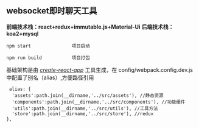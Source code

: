 ## websocket即时聊天工具 ##

**前端技术栈：react+redux+immutable.js+Material-Ui**
**后端技术栈：koa2+mysql**

    npm start               项目启动
    
    npm run build           项目打包
    
基础架构是由 [*create-react-app*](https://github.com/facebook/create-react-app/) 工具生成，在 config/webpack.config.dev.js 中配置了别名（alias）,方便路径引用

     alias: {
      'assets':path.join(__dirname,'../src/assets'), //静态资源
      'components':path.join(__dirname,'../src/components'), //功能组件
      'utils':path.join(__dirname,'../src/utils'), //工具方法
      'store':path.join(__dirname,'../src/store'), //redux
    },

    
